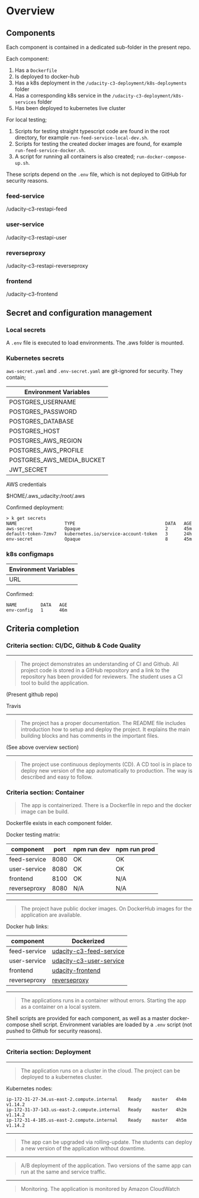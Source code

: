 # Overview

## Components 

Each component is contained in a dedicated sub-folder in the present repo. 

Each component:
1. Has a `Dockerfile`
1. Is deployed to docker-hub
1. Has a k8s deployment in the `/udacity-c3-deployment/k8s-deployments` folder
1. Has a corresponding k8s service in the `/udacity-c3-deployment/k8s-services` folder
1. Has been deployed to kubernetes live cluster

For local testing; 
1. Scripts for testing straight typescript code are found in the root directory, for example `run-feed-service-local-dev.sh`. 
1. Scripts for testing the created docker images are found, for example `run-feed-service-docker.sh`. 
1. A script for running all containers is also created; `run-docker-compose-up.sh`. 

These scripts depend on the `.env` file, which is not deployed to GitHub for security reasons. 

### feed-service
/udacity-c3-restapi-feed

### user-service
/udacity-c3-restapi-user

### reverseproxy
/udacity-c3-restapi-reverseproxy

### frontend
/udacity-c3-frontend



## Secret and configuration management

### Local secrets 
A `.env` file is executed to load environments. The .aws folder is mounted. 

### Kubernetes secrets 

`aws-secret.yaml` and `.env-secret.yaml` are git-ignored for security. They contain; 

| Environment Variables     |
|---------------------------|
| POSTGRES_USERNAME         |
| POSTGRES_PASSWORD         |
| POSTGRES_DATABASE         |
| POSTGRES_HOST             |
| POSTGRES_AWS_REGION       |
| POSTGRES_AWS_PROFILE      |
| POSTGRES_AWS_MEDIA_BUCKET |
| JWT_SECRET                |

AWS credentials

$HOME/.aws_udacity:/root/.aws

Confirmed deployment: 
```
> k get secrets
NAME                  TYPE                                  DATA   AGE
aws-secret            Opaque                                2      45m
default-token-7zmv7   kubernetes.io/service-account-token   3      24h
env-secret            Opaque                                8      45m
```

### k8s configmaps

| Environment Variables |
|-----------------------|
| URL                   |

Confirmed: 
```
NAME         DATA   AGE
env-config   1      46m
```


## Criteria completion

### Criteria section: CI/DC, Github & Code Quality

---

> The project demonstrates an understanding of CI and Github. All project code is stored in a GitHub repository and a link to the repository has been provided for reviewers. The student uses a CI tool to build the application.

(Present github repo)

Travis 


---

>The project has a proper documentation. The README file includes introduction how to setup and deploy the project. It explains the main building blocks and has comments in the important files.

(See above overview section)

---

> The project use continuous deployments (CD). A CD tool is in place to deploy new version of the app automatically to production. The way is described and easy to follow.


### Criteria section: Container

> The app is containerized. There is a Dockerfile in repo and the docker image can be build. 

Dockerfile exists in each component folder. 

Docker testing matrix: 

| component    | port | npm run dev | npm run prod |
|--------------|------|-------------|--------------|
| feed-service | 8080 | OK          | OK           |
| user-service | 8080 | OK          | OK           |
| frontend     | 8100 | OK          | N/A          |
| reverseproxy | 8080 | N/A         | N/A          |

---

> The project have public docker images. On DockerHub images for the application are available.


Docker hub links: 

| component    | Dockerized                                                                                                            |
|--------------|-----------------------------------------------------------------------------------------------------------------------|
| feed-service | [udacity-c3-feed-service](https://cloud.docker.com/u/plasmafrog/repository/docker/plasmafrog/udacity-c3-feed-service) |
| user-service | [udacity-c3-user-service](https://cloud.docker.com/u/plasmafrog/repository/docker/plasmafrog/dacity-c3-user-service)  |
| frontend     | [udacity-frontend](https://hub.docker.com/r/plasmafrog/udacity-frontend)                                              |
| reverseproxy | [reverseproxy](https://hub.docker.com/r/plasmafrog/reverseproxy)                                                      |

---

> The applications runs in a container without errors. Starting the app as a container on a local system. 

Shell scripts are provided for each component, as well as a master docker-compose shell script. Environment variables are loaded by a `.env` script (not pushed to Github for security reasons). 

---

### Criteria section: Deployment

---

> The application runs on a cluster in the cloud. The project can be deployed to a kubernetes cluster. 

Kubernetes nodes:
```
ip-172-31-27-34.us-east-2.compute.internal    Ready    master   4h4m   v1.14.2
ip-172-31-37-143.us-east-2.compute.internal   Ready    master   4h2m   v1.14.2
ip-172-31-4-105.us-east-2.compute.internal    Ready    master   4h5m   v1.14.2
```

---

> The app can be upgraded via rolling-update. The students can deploy a new version of the application without downtime. 

---

> A/B deployment of the application. Two versions of the 
same app can run at the same and service traffic. 

---

 > Monitoring. The application is monitored by Amazon CloudWatch